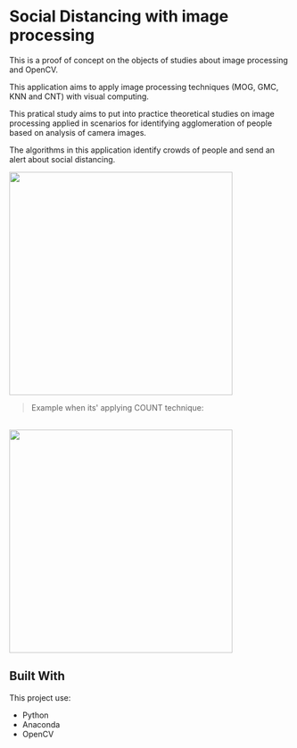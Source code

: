 
# Social Distancing with image processing

This is a proof of concept on the objects of studies about image processing and OpenCV.

This application aims to apply image processing techniques (MOG, GMC, KNN and CNT) with visual computing.

This pratical study aims to put into practice theoretical studies on image processing applied in scenarios for identifying agglomeration of people based on analysis of camera images.

The algorithms in this application identify crowds of people and send an alert about social distancing. 

<img src="https://res.cloudinary.com/menozzi/image/upload/v1638840223/tg/AlertSocialDistancing.png" width="400">
<br/>

>Example when its' applying COUNT technique:
<br/>
<img src="https://res.cloudinary.com/menozzi/image/upload/v1638840223/tg/CNT_applied.png" width="400">


## Built With
This project use:
* Python
* Anaconda
* OpenCV
